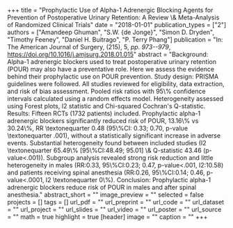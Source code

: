+++
title = "Prophylactic Use of Alpha-1 Adrenergic Blocking Agents for Prevention of Postoperative Urinary Retention: A Review \\& Meta-Analysis of Randomized Clinical Trials"
date = "2018-01-01"
publication_types = ["2"]
authors = ["Amandeep Ghuman", "S.W. {de Jonge}", "Simon D. Dryden", "Timothy Feeney", "Daniel H. Buitrago", "P. Terry Phang"]
publication = "In: The American Journal of Surgery, (215), 5, _pp. 973--979_, https://doi.org/10.1016/j.amjsurg.2018.01.015"
abstract = "Background: Alpha-1 adrenergic blockers used to treat postoperative urinary retention (POUR) may also have a preventative role. Here we assess the evidence behind their prophylactic use on POUR prevention. Study design: PRISMA guidelines were followed. All studies reviewed for eligibility, data extraction, and risk of bias assessment. Pooled risk ratios with 95\\% confidence intervals calculated using a random effects model. Heterogeneity assessed using Forest plots, I2 statistic and Chi-squared Cochran's Q-statistic. Results: Fifteen RCTs (1732 patients) included. Prophylactic alpha-1 adrenergic blockers significantly reduced risk of POUR, 13.16\\% vs 30.24\\%, RR \\textonequarter 0.48 (95\\%CI: 0.33; 0.70, p-value \\textonequarter .001), without a statistically significant increase in adverse events. Substantial heterogeneity found between included studies (I2 \\textonequarter 65.49\\% [95\\%CI:48.49; 95.01] \\& Q-statistic 43.46 (p-value$<$.001)). Subgroup analysis revealed strong risk reduction and little heterogeneity in males (RR:0.33, 95\\%CI:0.23; 0.47, p-value$<$.001, I2:10.58) and patients receiving spinal anesthesia (RR:0.26, 95\\%CI:0.14; 0.46, p-value$<$.0001, I2 \\textonequarter 0\\%). Conclusion: Prophylactic alpha-1 adrenergic blockers reduce risk of POUR in males and after spinal anesthesia."
abstract_short = ""
image_preview = ""
selected = false
projects = []
tags = []
url_pdf = ""
url_preprint = ""
url_code = ""
url_dataset = ""
url_project = ""
url_slides = ""
url_video = ""
url_poster = ""
url_source = ""
math = true
highlight = true
[header]
image = ""
caption = ""
+++
